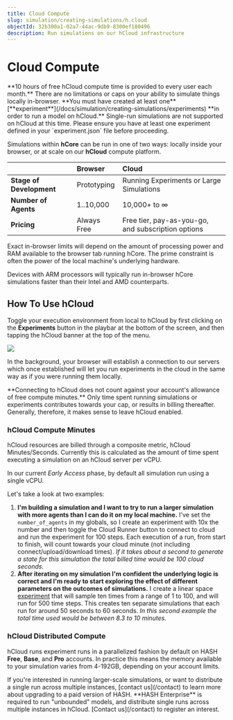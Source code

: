 ```yaml
---
title: Cloud Compute
slug: simulation/creating-simulations/h.cloud
objectId: 32b300a1-02a7-44ac-9db9-8300ef180496
description: Run simulations on our hCloud infrastructure
---
```


# Cloud Compute

<Hint style="success">
**10 hours of free hCloud compute time is provided to every user each month.**  
There are no limitations or caps on your ability to simulate things locally in-browser.
</Hint>

<Hint style="info">
**You must have created at least one** [**experiment**](/docs/simulation/creating-simulations/experiments) **in order to run a model on hCloud.**  
Single-run simulations are not supported on hCloud at this time. Please ensure you have at least one experiment defined in your `experiment.json` file before proceeding.
</Hint>

Simulations within **hCore** can be run in one of two ways: locally inside your browser, or at scale on our **hCloud** compute platform.

|                          | **Browser** | **Cloud**                                          |
| :----------------------- | :---------- | :------------------------------------------------- |
| **Stage of Development** | Prototyping | Running Experiments or Large Simulations           |
| **Number of Agents**     | 1..10,000   | 10,000+ to ∞                                       |
| **Pricing**              | Always Free | Free tier, pay-as-you-go, and subscription options |

Exact in-browser limits will depend on the amount of processing power and RAM available to the browser tab running hCore. The prime constraint is often the power of the local machine's underlying hardware.

<Hint style="warning">
Devices with ARM processors will typically run in-browser hCore simulations faster than their Intel and AMD counterparts.
</Hint>

## How To Use hCloud

Toggle your execution environment from local to hCloud by first clicking on the **Experiments** button in the playbar at the bottom of the screen, and then tapping the hCloud banner at the top of the menu.

![](https://cdn-us1.hash.ai/site/docs/screen-shot-2020-09-11-at-11.06.42-am.png)

In the background, your browser will establish a connection to our servers which once established will let you run experiments in the cloud in the same way as if you were running them locally.

<Hint style="info">
**Connecting to hCloud does not count against your account's allowance of free compute minutes.** Only time spent running simulations or experiments contributes towards your cap, or results in billing thereafter. Generally, therefore, it makes sense to leave hCloud enabled.
</Hint>

### hCloud Compute Minutes

hCloud resources are billed through a composite metric, hCloud Minutes/Seconds. Currently this is calculated as the amount of time spent executing a simulation on an hCloud server per vCPU.

In our current _Early Access_ phase, by default all simulation run using a single vCPU.

Let's take a look at two examples:

1.  **I'm building a simulation and I want to try to run a larger simulation with more agents than I can do it on my local machine.** I've set the `number_of_agents` in my globals, so I create an experiment with 10x the number and then toggle the Cloud Runner button to connect to cloud and run the experiment for 100 steps. Each execution of a run, from start to finish, will count towards your cloud minute \(not including connect/upload/download times\). _If it takes about a second to generate a state for this simulation the total billed time would be 100 cloud seconds._
1.  **After iterating on my simulation I'm confident the underlying logic is correct and I'm ready to start exploring the effect of different parameters on the outcomes of simulations.** I create a linear space [experiment](/docs/simulation/creating-simulations/experiments/) that will sample ten times from a range of 1 to 100, and will run for 500 time steps. This creates ten separate simulations that each run for around 50 seconds to 60 seconds. _In this second example the total time used would be between 8.3 to 10 minutes._

### hCloud Distributed Compute

hCloud runs experiment runs in a parallelized fashion by default on HASH **Free**, **Base**, and **Pro** accounts. In practice this means the memory available to your simulation varies from 4-192GB, depending on your account limits.

<Hint style="success">
If you're interested in running larger-scale simulations, or want to distribute a single run across multiple instances, [contact us](/contact) to learn more about upgrading to a paid version of HASH.
</Hint>

<Hint style="info">
**HASH Enterprise** is required to run "unbounded" models, and distribute single runs across multiple instances in hCloud. [Contact us](/contact) to register an interest.
</Hint>
